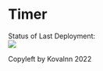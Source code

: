 # Timer

Status of Last Deployment:<br>
<img src="https://github.com/kovalnn/Timer/workflows/GitHub-Actions/badge.svg?branch=main"><br>

Copyleft by Kovalnn 2022

